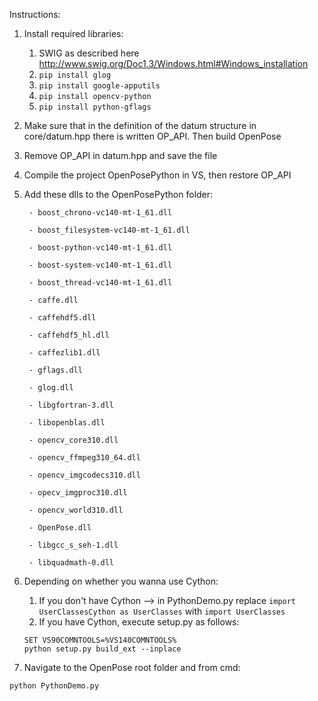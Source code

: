 Instructions:

1. Install required libraries:
    1. SWIG as described here http://www.swig.org/Doc1.3/Windows.html#Windows_installation
    2. `pip install glog`
    3. `pip install google-apputils`
    4. `pip install opencv-python`
    5. `pip install python-gflags`
2. Make sure that in the definition of the datum structure in core/datum.hpp there is written OP_API. 
	Then build OpenPose
3. Remove OP_API in datum.hpp and save the file
4. Compile the project OpenPosePython in VS, then restore OP_API
5. Add these dlls to the OpenPosePython folder:

        - boost_chrono-vc140-mt-1_61.dll
		
        - boost_filesystem-vc140-mt-1_61.dll
		
        - boost-python-vc140-mt-1_61.dll
		
        - boost-system-vc140-mt-1_61.dll
		
        - boost_thread-vc140-mt-1_61.dll
		
        - caffe.dll
		
        - caffehdf5.dll
		
        - caffehdf5_hl.dll
		
        - caffezlib1.dll
		
        - gflags.dll
		
        - glog.dll
		
        - libgfortran-3.dll
		
        - libopenblas.dll
		
        - opencv_core310.dll
		
        - opencv_ffmpeg310_64.dll
		
        - opencv_imgcodecs310.dll
		
        - opecv_imgproc310.dll
		
        - opencv_world310.dll
		
        - OpenPose.dll
		
        - libgcc_s_seh-1.dll
		
        - libquadmath-0.dll
		
		
6. Depending on whether you wanna use Cython:
    1. If you don't have Cython --> in PythonDemo.py replace `import UserClassesCython as UserClasses` with `import UserClasses`
    2. If you have Cython, execute setup.py as follows:
    ```
	SET VS90COMNTOOLS=%VS140COMNTOOLS%
    python setup.py build_ext --inplace
    ```
7. Navigate to the OpenPose root folder and from cmd:
```
python PythonDemo.py
```
